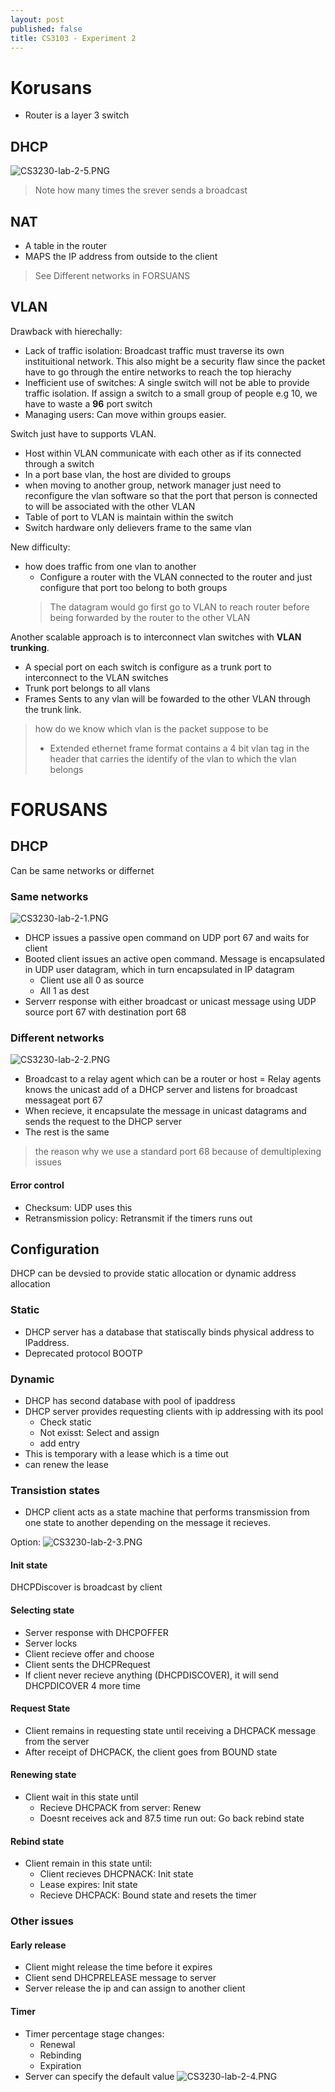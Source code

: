 ```yaml
---
layout: post
published: false
title: CS3103 - Experiment 2
---
```



# Korusans

- Router is a layer 3 switch
## DHCP
![CS3230-lab-2-5.PNG]({{site.baseurl}}/img/CS3230-lab-2-5.PNG)

> Note how many times the srever sends a broadcast

## NAT
- A table in the router 
- MAPS the IP address from outside to the client

> See Different networks in FORSUANS

## VLAN

Drawback with hierechally:
- Lack of traffic isolation: Broadcast traffic must traverse its own instituitional network. This also might be a security flaw since the packet have to go through the entire networks to reach the top hierachy
- Inefficient use of switches: A single switch will not be able to provide traffic isolation. If assign a switch to a small group of people e.g 10, we have to waste a **96** port switch
- Managing users: Can move within groups easier.

Switch just have to supports VLAN.
- Host within VLAN communicate with each other as if its connected through a switch
- In a port base vlan, the host are divided to groups
- when moving to another group, network manager just need to reconfigure the vlan software so that the port that person is connected to will be associated with the other VLAN
- Table of port to VLAN is maintain within the switch
- Switch hardware only delievers frame to the same vlan

New difficulty:
- how does traffic from one vlan to another
	- Configure a router with the VLAN connected to the router and just configure that port too belong to both groups
    > The datagram would go first go to VLAN to reach router before being forwarded by the router to the other VLAN

Another scalable approach is to interconnect vlan switches with **VLAN trunking**. 
- A special port on each switch is configure as a trunk port to interconnect to the VLAN switches
- Trunk port belongs to all vlans
- Frames Sents to any vlan will be fowarded to the other VLAN through the trunk link.

> how do we know which vlan is the packet suppose to be
> - Extended ethernet frame format contains a 4 bit vlan tag in the header that carries the identify of the vlan to which the vlan belongs





# FORUSANS

## DHCP
Can be same networks or differnet
### Same networks
![CS3230-lab-2-1.PNG]({{site.baseurl}}/img/CS3230-lab-2-1.PNG)

- DHCP issues a passive open command on UDP port 67 and waits for client
- Booted client issues an active open command. Message is encapsulated in UDP user datagram, which in turn encapsulated in IP datagram
	- Client use all 0 as source
    - All 1 as dest
- Serverr response with either broadcast or unicast message using UDP source port 67 with destination port 68

### Different networks
![CS3230-lab-2-2.PNG]({{site.baseurl}}/img/CS3230-lab-2-2.PNG)


- Broadcast to a relay agent which can be a router or host
= Relay agents knows the unicast add of a DHCP server and listens for broadcast messageat port 67
- When recieve, it encapsulate the message in unicast datagrams and sends the request to the DHCP server
- The rest is the same

> the reason why we use a standard port 68 because of demultiplexing issues

#### Error control
- Checksum: UDP uses this 
- Retransmission policy: Retransmit if the timers runs out

## Configuration
DHCP can be devsied to provide static allocation or dynamic address allocation

### Static
- DHCP server has a database that statiscally binds physical address to IPaddress.
- Deprecated protocol BOOTP

### Dynamic
- DHCP has second database with pool of ipaddress
- DHCP server provides requesting clients with ip addressing with its pool
	- Check static
    - Not exisst: Select and assign
    - add entry
- This is temporary with a lease which is a time out
- can renew the lease

### Transistion states
- DHCP client acts as a state machine that performs transmission from one state to another depending on the message it recieves.

Option:
![CS3230-lab-2-3.PNG]({{site.baseurl}}/img/CS3230-lab-2-3.PNG)
#### Init state
DHCPDiscover is broadcast by client
#### Selecting state
- Server response with DHCPOFFER
- Server locks 
- Client recieve offer and choose
- Client sents the DHCPRequest
- If client never recieve anything (DHCPDISCOVER), it will send DHCPDICOVER 4 more time
#### Request State
- Client remains in requesting state until receiving a DHCPACK message from the server
- After receipt of DHCPACK, the client goes from BOUND state
#### Renewing state
- Client wait in this state until
	- Recieve DHCPACK from server: Renew 
    - Doesnt receives ack and 87.5 time run out: Go back rebind state

#### Rebind state
- Client remain in this state until:
	- Client recieves DHCPNACK: Init state
    - Lease expires: Init state
    - Recieve DHCPACK: Bound state and resets the timer
    
### Other issues
#### Early release
- Client might release the time before it expires
- Client send DHCPRELEASE message to server
- Server release the ip and can assign to another client

#### Timer
- Timer percentage stage changes:
	- Renewal
    - Rebinding
    - Expiration
- Server can specify the default value
![CS3230-lab-2-4.PNG]({{site.baseurl}}/img/CS3230-lab-2-4.PNG)




